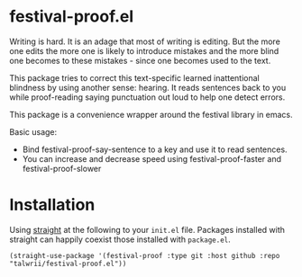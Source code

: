 # festival-proof.el

Writing is hard. It is an adage that most of writing is editing.
But the more one edits the more one is likely to introduce mistakes
and the more blind one becomes to these mistakes - since one becomes
used to the text.

This package tries to correct this text-specific learned inattentional blindness
by using another sense: hearing. It reads sentences back to you while proof-reading
saying punctuation out loud to help one detect errors.

This package is a convenience wrapper around the festival library in emacs.

Basic usage:
 * Bind festival-proof-say-sentence to a key and use it to read sentences.
 * You can increase and decrease speed using festival-proof-faster and festival-proof-slower

# Installation

Using [straight](https://github.com/raxod502/straight.el#install-packages) at the following to your `init.el` file. Packages installed with straight can happily coexist those installed with `package.el`.

```
(straight-use-package '(festival-proof :type git :host github :repo "talwrii/festival-proof.el"))
```
